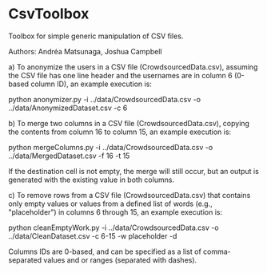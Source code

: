 CsvToolbox
==========

Toolbox for simple generic manipulation of CSV files.

Authors: Andréa Matsunaga, Joshua Campbell

a) To anonymize the users in a CSV file (CrowdsourcedData.csv), assuming
the CSV file has one line header and the usernames are in column 6
(0-based column ID), an example execution is:

python anonymizer.py -i ../data/CrowdsourcedData.csv
        -o ../data/AnonymizedDataset.csv -c 6


b) To merge two columns in a CSV file (CrowdsourcedData.csv), copying the
contents from column 16 to column 15, an example execution is:

python mergeColumns.py -i ../data/CrowdsourcedData.csv
        -o ../data/MergedDataset.csv -f 16 -t 15
        
If the destination cell is not empty, the merge will still occur, but an
output is generated with the existing value in both columns.

c) To remove rows from a CSV file (CrowdsourcedData.csv) that contains only
empty values or values from a defined list of words (e.g., "placeholder")
in columns 6 through 15, an example execution is:

python cleanEmptyWork.py -i ../data/CrowdsourcedData.csv
        -o ../data/CleanDataset.csv -c 6-15 -w placeholder -d

Columns IDs are 0-based, and can be specified as a list of comma-separated
values and or ranges (separated with dashes).
